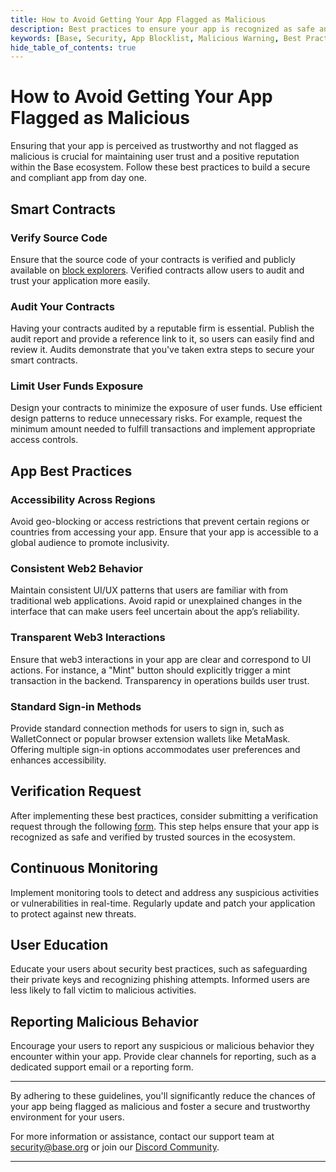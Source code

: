 ```yaml
---
title: How to Avoid Getting Your App Flagged as Malicious
description: Best practices to ensure your app is recognized as safe and compliant within the Base ecosystem.
keywords: [Base, Security, App Blocklist, Malicious Warning, Best Practices, App Safety]
hide_table_of_contents: true
---
```


# How to Avoid Getting Your App Flagged as Malicious

Ensuring that your app is perceived as trustworthy and not flagged as malicious is crucial for maintaining user trust and a positive reputation within the Base ecosystem. Follow these best practices to build a secure and compliant app from day one.

## Smart Contracts

### Verify Source Code

Ensure that the source code of your contracts is verified and publicly available on [block explorers](https://docs.base.org/docs/tools/block-explorers/). Verified contracts allow users to audit and trust your application more easily.

### Audit Your Contracts

Having your contracts audited by a reputable firm is essential. Publish the audit report and provide a reference link to it, so users can easily find and review it. Audits demonstrate that you've taken extra steps to secure your smart contracts.

### Limit User Funds Exposure

Design your contracts to minimize the exposure of user funds. Use efficient design patterns to reduce unnecessary risks. For example, request the minimum amount needed to fulfill transactions and implement appropriate access controls.

## App Best Practices

### Accessibility Across Regions

Avoid geo-blocking or access restrictions that prevent certain regions or countries from accessing your app. Ensure that your app is accessible to a global audience to promote inclusivity.

### Consistent Web2 Behavior

Maintain consistent UI/UX patterns that users are familiar with from traditional web applications. Avoid rapid or unexplained changes in the interface that can make users feel uncertain about the app’s reliability.

### Transparent Web3 Interactions

Ensure that web3 interactions in your app are clear and correspond to UI actions. For instance, a "Mint" button should explicitly trigger a mint transaction in the backend. Transparency in operations builds user trust.

### Standard Sign-in Methods

Provide standard connection methods for users to sign in, such as WalletConnect or popular browser extension wallets like MetaMask. Offering multiple sign-in options accommodates user preferences and enhances accessibility.

## Verification Request

After implementing these best practices, consider submitting a verification request through the following [form](https://report.blockaid.io/). This step helps ensure that your app is recognized as safe and verified by trusted sources in the ecosystem.

## Continuous Monitoring

Implement monitoring tools to detect and address any suspicious activities or vulnerabilities in real-time. Regularly update and patch your application to protect against new threats.

## User Education

Educate your users about security best practices, such as safeguarding their private keys and recognizing phishing attempts. Informed users are less likely to fall victim to malicious activities.

## Reporting Malicious Behavior

Encourage your users to report any suspicious or malicious behavior they encounter within your app. Provide clear channels for reporting, such as a dedicated support email or a reporting form.

---

By adhering to these guidelines, you'll significantly reduce the chances of your app being flagged as malicious and foster a secure and trustworthy environment for your users.

For more information or assistance, contact our support team at [security@base.org](mailto:security@base.org) or join our [Discord Community](https://discord.com/invite/base).

---
